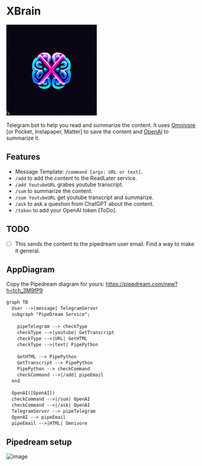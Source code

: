 # XBrain

<img src="logo.jpg" height="240"/>

Telegram bot to help you read and summarize the content. It uses [Omnivore](https://Omnivore.app) [or Pocket, Instapaper, Matter] to save the content and [OpenAI](https://openai.com) to summarize it.

## Features

* Message Template: `/command [args: URL or text]`.
* `/add` to add the content to the ReadLater service.
* `/add YoutubeURL` grabes youtube transcript.
* `/sum` to summarize the content.
* `/sum YoutubeURL` get youtube transcript and summarize.
* `/ask` to ask a question from ChatGPT about the content.
* `/token` to add your OpenAI token [ToDo].

## TODO

* [ ] This sends the content to the pipedream user email. Find a way to make it general.

## AppDiagram

Copy the Pipedream diagram for yours: <https://pipedream.com/new?h=tch_3M9fP9>

```mermaid
graph TB
  User -->|message| TelegramServer
  subgraph "PipeDream Service";

    pipeTelegram --> checkType
    checkType -->|youtube| GetTranscript
    checkType -->|URL| GetHTML
    checkType -->|text| PipePython

    GetHTML --> PipePython
    GetTranscript --> PipePython
    PipePython --> checkCommand
    checkCommand -->|/add| pipeEmail
  end
  
  OpenAI([OpenAI])
  checkCommand -->|/sum| OpenAI
  checkCommand -->|/ask| OpenAI
  TelegramServer --> pipeTelegram
  OpenAI --> pipeEmail
  pipeEmail -->|HTML| Omnivore
```

## Pipedream setup

![image](https://github.com/yazdipour/xbrain/assets/8194807/da63d7cd-51f9-4d6a-bfa3-984cf5fd3bdc)
